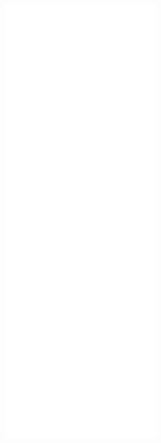 <!--
**rajatdiptabiswas/rajatdiptabiswas** is a ✨ _special_ ✨ repository because its `README.md` (this file) appears on your GitHub profile.

### Hi there 👋

Here are some ideas to get you started:

- 🔭 I’m currently working on ...
- 🌱 I’m currently learning ...
- 👯 I’m looking to collaborate on ...
- 🤔 I’m looking for help with ...
- 💬 Ask me about ...
- 📫 How to reach me: ...
- 😄 Pronouns: ...
- ⚡ Fun fact: ...
-->

<div align=center>
    <img align=top width="400px" src="https://github.com/rajatdiptabiswas/rajatdiptabiswas/blob/main/github-metrics.svg"/>
    <img align=top width="400px" src="https://github.com/rajatdiptabiswas/rajatdiptabiswas/blob/main/github-metrics-plugins.svg"/>
<div>
